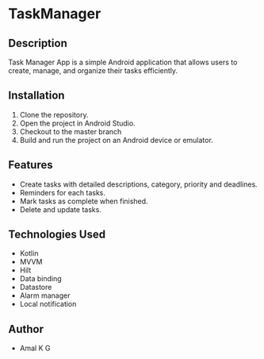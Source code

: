 # TaskManager

## Description
Task Manager App is a simple Android application that allows users to create, manage, and organize their tasks efficiently.

## Installation
1. Clone the repository.
2. Open the project in Android Studio.
3. Checkout to the master branch
4. Build and run the project on an Android device or emulator.

## Features
- Create tasks with detailed descriptions, category, priority and deadlines.
- Reminders for each tasks.
- Mark tasks as complete when finished.
- Delete and update tasks.

## Technologies Used
- Kotlin
- MVVM
- Hilt
- Data binding
- Datastore
- Alarm manager
- Local notification

## Author
- Amal K G
